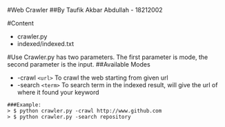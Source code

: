 #Web Crawler
##By Taufik Akbar Abdullah - 18212002

#Content
- crawler.py
- indexed/indexed.txt

#Use
Crawler.py has two parameters. The first parameter is mode, the second parameter is the input.
##Available Modes
- -crawl `<url>` To crawl the web starting from given url
- -search `<term>` To search term in the indexed result, will give the url of where it found your keyword

```
###Example:
> $ python crawler.py -crawl http://www.github.com
> $ python crawler.py -search repository
```
